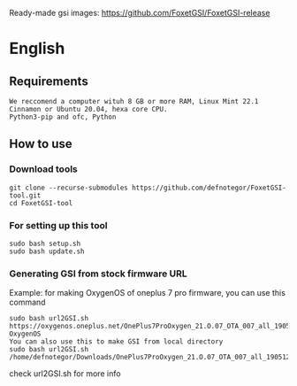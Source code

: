 Ready-made gsi images: https://github.com/FoxetGSI/FoxetGSI-release

# English

## Requirements
    We reccomend a computer wituh 8 GB or more RAM, Linux Mint 22.1 Cinnamon or Ubuntu 20.04, hexa core CPU.
    Python3-pip and ofc, Python
    
## How to use

### Download tools
```
git clone --recurse-submodules https://github.com/defnotegor/FoxetGSI-tool.git
cd FoxetGSI-tool
```

### For setting up this tool
    sudo bash setup.sh
    sudo bash update.sh

### Generating GSI from stock firmware URL
Example: for making OxygenOS of oneplus 7 pro firmware, you can use this command
```
sudo bash url2GSI.sh https://oxygenos.oneplus.net/OnePlus7ProOxygen_21.O.07_OTA_007_all_1905120542_fc480574576b4843.zip OxygenOS
You can also use this to make GSI from local directory
sudo bash url2GSI.sh /home/defnotegor/Downloads/OnePlus7ProOxygen_21.O.07_OTA_007_all_1905120542_fc480574576b4843.zip
```
check url2GSI.sh for more info
